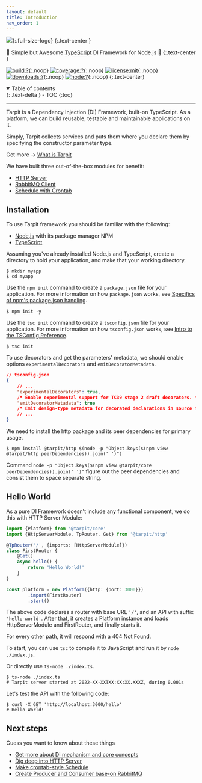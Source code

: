 ```yaml
---
layout: default
title: Introduction
nav_order: 1
---
```


![](/assets/tarpit-full.svg){:.full-size-logo}
{:.text-center }

🥦 Simple but Awesome [TypeScript](https://www.typescriptlang.org/) DI Framework for Node.js 🥦
{:.text-center }

[![build:?][build badge]][build link]{:.noop}
[![coverage:?][coverage badge]][coverage link]{:.noop}
[![license:mit][license badge]][license link]{:.noop}
[![downloads:?][downloads badge]][downloads link]{:.noop}
[![node:?][node badge]][node link]{:.noop}
{:.text-center}

<details open markdown="block">
  <summary>Table of contents</summary>{: .text-delta }
- TOC
{:toc}
</details>

---

Tarpit is a Dependency Injection (DI) Framework, built-on TypeScript.
As a platform, we can build reusable, testable and maintainable applications on it.

Simply, Tarpit collects services and puts them where you declare them by specifying the constructor parameter type.

Get more -> [What is Tarpit](/getting-started/1-what-is-tarpit.html)

We have built three out-of-the-box modules for benefit:

- [HTTP Server](/modules/http-server)
- [RabbitMQ Client](/modules/rabbitmq)
- [Schedule with Crontab](/modules/schedule)

## Installation

To use Tarpit framework you should be familiar with the following:

- [Node.js](https://nodejs.org/dist/latest-v16.x/docs/api/) with its package manager NPM
- [TypeScript](https://www.typescriptlang.org/)

Assuming you've already installed Node.js and TypeScript,
create a directory to hold your application, and make that your working directory.

```shell
$ mkdir myapp
$ cd myapp
```

Use the `npm init` command to create a `package.json` file for your application.
For more information on how `package.json` works, see [Specifics of npm's package.json handling](https://docs.npmjs.com/cli/v8/configuring-npm/package-json).

```shell
$ npm init -y
```

Use the `tsc init` command to create a `tsconfig.json` file for your application.
For more information on how `tsconfig.json` works, see [Intro to the TSConfig Reference](https://www.typescriptlang.org/tsconfig).

```shell
$ tsc init
```

To use decorators and get the parameters' metadata, we should enable options `experimentalDecorators` and `emitDecoratorMetadata`.

```json
// tsconfig.json
{
    // ...
    "experimentalDecorators": true,
    /* Enable experimental support for TC39 stage 2 draft decorators. */
    "emitDecoratorMetadata": true
    /* Emit design-type metadata for decorated declarations in source files. */
    // ...
}
```

We need to install the http package and its peer dependencies for primary usage.

```shell
$ npm install @tarpit/http $(node -p "Object.keys($(npm view @tarpit/http peerDependencies)).join(' ')")
```

Command `node -p "Object.keys($(npm view @tarpit/core peerDependencies)).join(' ')"` figure out the peer dependencies and consist them to space separate string.

## Hello World

As a pure DI Framework doesn't include any functional component, we do this with HTTP Server Module:

```typescript
import {Platform} from '@tarpit/core'
import {HttpServerModule, TpRouter, Get} from '@tarpit/http'

@TpRouter('/', {imports: [HttpServerModule]})
class FirstRouter {
    @Get()
    async hello() {
        return 'Hello World!'
    }
}

const platform = new Platform({http: {port: 3000}})
        .import(FirstRouter)
        .start()
```

The above code declares a router with base URL `'/'`, and an API with suffix `'hello-world'`.
After that, it creates a Platform instance and loads HttpServerModule and FirstRouter, and finally starts it.

For every other path, it will respond with a 404 Not Found.

To start, you can use `tsc` to compile it to JavaScript and run it by `node ./index.js`.

Or directly use `ts-node ./index.ts`.

```shell
$ ts-node ./index.ts
# Tarpit server started at 2022-XX-XXTXX:XX:XX.XXXZ, during 0.001s
```

Let's test the API with the following code:

```shell
$ curl -X GET 'http://localhost:3000/hello'
# Hello World!
```

## Next steps

Guess you want to know about these things

- [Get more about DI mechanism and core concepts](/1-core/)
- [Dig deep into HTTP Server](/2-http-server/)
- [Make crontab-style Schedule](/3-rabbitmq-client/)
- [Create Producer and Consumer base-on RabbitMQ](/4-schedule/)

[build badge]: https://img.shields.io/github/workflow/status/isatiso/node-tarpit/Build%20and%20Test?style=flat-square
[build link]: https://github.com/isatiso/node-tarpit/actions/workflows/ci.yml
[coverage badge]: https://img.shields.io/codecov/c/github/isatiso/node-tarpit?style=flat-square
[coverage link]: https://app.codecov.io/gh/isatiso/node-tarpit
[license badge]: https://img.shields.io/npm/l/@tarpit/core?style=flat-square
[license link]: https://github.com/isatiso/node-tarpit/blob/main/LICENSE
[downloads badge]: https://img.shields.io/npm/dm/@tarpit/core?style=flat-square
[downloads link]: https://www.npmjs.com/package/@tarpit/core
[node badge]: https://img.shields.io/node/v-lts/@tarpit/core?style=flat-square
[node link]: https://www.npmjs.com/package/@tarpit/core
